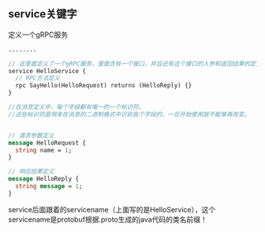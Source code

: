 ## service关键字

定义一个gRPC服务



```protobuf
........

// 这里面定义了一个gRPC服务，里面含有一个接口，并且还有这个接口的入参和返回结果的定义
service HelloService {
  // RPC方法定义
  rpc SayHello(HelloRequest) returns (HelloReply) {}
}

//在消息定义中，每个字段都有唯一的一个标识符。
//这些标识符是用来在消息的二进制格式中识别各个字段的，一旦开始使用就不能够再改变。


// 请求参数定义
message HelloRequest {
  string name = 1;
}

// 响应结果定义
message HelloReply {
  string message = 1;
}


```

service后面跟着的servicename（上面写的是HelloService），这个servicename是protobuf根据.proto生成的java代码的类名前缀！